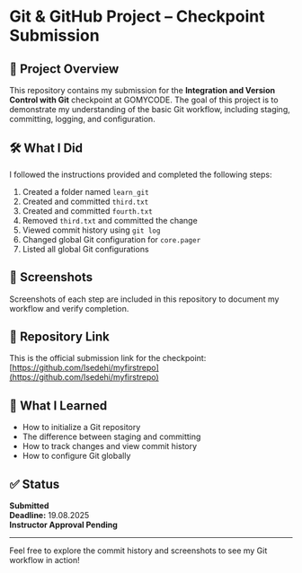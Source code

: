 # Git & GitHub Project – Checkpoint Submission

## 📁 Project Overview

This repository contains my submission for the **Integration and Version Control with Git** checkpoint at GOMYCODE. The goal of this project is to demonstrate my understanding of the basic Git workflow, including staging, committing, logging, and configuration.

## 🛠️ What I Did

I followed the instructions provided and completed the following steps:

1. Created a folder named `learn_git`
2. Created and committed `third.txt`
3. Created and committed `fourth.txt`
4. Removed `third.txt` and committed the change
5. Viewed commit history using `git log`
6. Changed global Git configuration for `core.pager`
7. Listed all global Git configurations

## 📸 Screenshots

Screenshots of each step are included in this repository to document my workflow and verify completion.

## 🔗 Repository Link

This is the official submission link for the checkpoint:  
[https://github.com/Isedehi/myfirstrepo](https://github.com/Isedehi/myfirstrepo)

## 🧠 What I Learned

- How to initialize a Git repository
- The difference between staging and committing
- How to track changes and view commit history
- How to configure Git globally

## ✅ Status

**Submitted**  
**Deadline:** 19.08.2025  
**Instructor Approval Pending**

---

Feel free to explore the commit history and screenshots to see my Git workflow in action!
